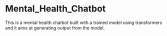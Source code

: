 # Mental_Health_Chatbot
This is a mental health chatbot built with a trained model using transformers and it aims at generating output from the model.
